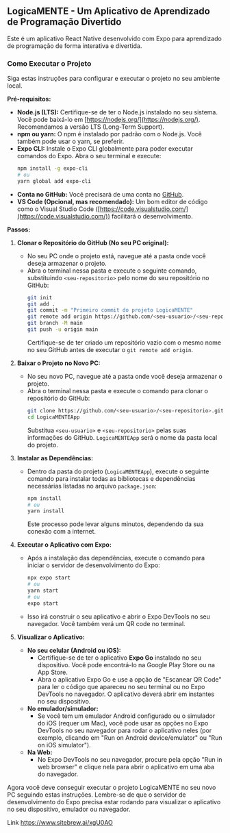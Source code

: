 ## LogicaMENTE - Um Aplicativo de Aprendizado de Programação Divertido

Este é um aplicativo React Native desenvolvido com Expo para aprendizado de programação de forma interativa e divertida.

### Como Executar o Projeto

Siga estas instruções para configurar e executar o projeto no seu ambiente local.

**Pré-requisitos:**

* **Node.js (LTS):** Certifique-se de ter o Node.js instalado no seu sistema. Você pode baixá-lo em [https://nodejs.org/](https://nodejs.org/). Recomendamos a versão LTS (Long-Term Support).
* **npm ou yarn:** O npm é instalado por padrão com o Node.js. Você também pode usar o yarn, se preferir.
* **Expo CLI:** Instale o Expo CLI globalmente para poder executar comandos do Expo. Abra o seu terminal e execute:
    ```bash
    npm install -g expo-cli
    # ou
    yarn global add expo-cli
    ```
* **Conta no GitHub:** Você precisará de uma conta no [GitHub](https://github.com/).
* **VS Code (Opcional, mas recomendado):** Um bom editor de código como o Visual Studio Code ([https://code.visualstudio.com/](https://code.visualstudio.com/)) facilitará o desenvolvimento.

**Passos:**

1.  **Clonar o Repositório do GitHub (No seu PC original):**
    * No seu PC onde o projeto está, navegue até a pasta onde você deseja armazenar o projeto.
    * Abra o terminal nessa pasta e execute o seguinte comando, substituindo `<seu-repositorio>` pelo nome do seu repositório no GitHub:
        ```bash
        git init
        git add .
        git commit -m "Primeiro commit do projeto LogicaMENTE"
        git remote add origin https://github.com/<seu-usuario>/<seu-repositorio>.git
        git branch -M main
        git push -u origin main
        ```
        Certifique-se de ter criado um repositório vazio com o mesmo nome no seu GitHub antes de executar o `git remote add origin`.

2.  **Baixar o Projeto no Novo PC:**
    * No seu novo PC, navegue até a pasta onde você deseja armazenar o projeto.
    * Abra o terminal nessa pasta e execute o comando para clonar o repositório do GitHub:
        ```bash
        git clone https://github.com/<seu-usuario>/<seu-repositorio>.git LogicaMENTEApp
        cd LogicaMENTEApp
        ```
        Substitua `<seu-usuario>` e `<seu-repositorio>` pelas suas informações do GitHub. `LogicaMENTEApp` será o nome da pasta local do projeto.

3.  **Instalar as Dependências:**
    * Dentro da pasta do projeto (`LogicaMENTEApp`), execute o seguinte comando para instalar todas as bibliotecas e dependências necessárias listadas no arquivo `package.json`:
        ```bash
        npm install
        # ou
        yarn install
        ```
        Este processo pode levar alguns minutos, dependendo da sua conexão com a internet.

4.  **Executar o Aplicativo com Expo:**
    * Após a instalação das dependências, execute o comando para iniciar o servidor de desenvolvimento do Expo:
        ```bash
        npx expo start
        # ou
        yarn start
        # ou
        expo start
        ```
    * Isso irá construir o seu aplicativo e abrir o Expo DevTools no seu navegador. Você também verá um QR code no terminal.

5.  **Visualizar o Aplicativo:**
    * **No seu celular (Android ou iOS):**
        * Certifique-se de ter o aplicativo **Expo Go** instalado no seu dispositivo. Você pode encontrá-lo na Google Play Store ou na App Store.
        * Abra o aplicativo Expo Go e use a opção de "Escanear QR Code" para ler o código que apareceu no seu terminal ou no Expo DevTools no navegador. O aplicativo deverá abrir em instantes no seu dispositivo.
    * **No emulador/simulador:**
        * Se você tem um emulador Android configurado ou o simulador do iOS (requer um Mac), você pode usar as opções no Expo DevTools no seu navegador para rodar o aplicativo neles (por exemplo, clicando em "Run on Android device/emulator" ou "Run on iOS simulator").
    * **Na Web:**
        * No Expo DevTools no seu navegador, procure pela opção "Run in web browser" e clique nela para abrir o aplicativo em uma aba do navegador.

Agora você deve conseguir executar o projeto LogicaMENTE no seu novo PC seguindo estas instruções. Lembre-se de que o servidor de desenvolvimento do Expo precisa estar rodando para visualizar o aplicativo no seu dispositivo, emulador ou navegador.

Link https://www.sitebrew.ai/xgU0AO